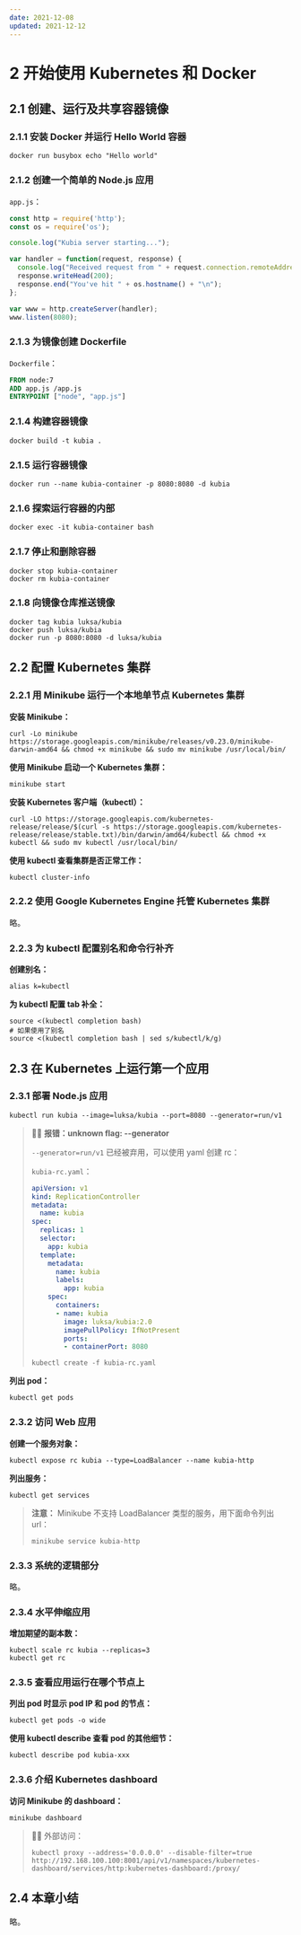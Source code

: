 ```yaml
---
date: 2021-12-08
updated: 2021-12-12
---
```


# 2 开始使用 Kubernetes 和 Docker

## 2.1 创建、运行及共享容器镜像

### 2.1.1 安装 Docker 并运行 Hello World 容器

```shell
docker run busybox echo "Hello world"
```

### 2.1.2 创建一个简单的 Node.js 应用

`app.js`：

```js
const http = require('http');
const os = require('os');

console.log("Kubia server starting...");

var handler = function(request, response) {
  console.log("Received request from " + request.connection.remoteAddress);
  response.writeHead(200);
  response.end("You've hit " + os.hostname() + "\n");
};

var www = http.createServer(handler);
www.listen(8080);
```

### 2.1.3 为镜像创建 Dockerfile

`Dockerfile`：

```dockerfile
FROM node:7
ADD app.js /app.js
ENTRYPOINT ["node", "app.js"]
```

### 2.1.4 构建容器镜像

```shell
docker build -t kubia .
```

### 2.1.5 运行容器镜像

```shell
docker run --name kubia-container -p 8080:8080 -d kubia
```

### 2.1.6 探索运行容器的内部

```shell
docker exec -it kubia-container bash
```

### 2.1.7 停止和删除容器

```shell
docker stop kubia-container
docker rm kubia-container
```

### 2.1.8 向镜像仓库推送镜像

```shell
docker tag kubia luksa/kubia
docker push luksa/kubia
docker run -p 8080:8080 -d luksa/kubia
```

## 2.2 配置 Kubernetes 集群

### 2.2.1 用 Minikube 运行一个本地单节点 Kubernetes 集群

**安装 Minikube：**

```shell
curl -Lo minikube https://storage.googleapis.com/minikube/releases/v0.23.0/minikube-darwin-amd64 && chmod +x minikube && sudo mv minikube /usr/local/bin/
```

**使用 Minikube 启动一个 Kubernetes 集群：**

```shell
minikube start
```

**安装 Kubernetes 客户端（kubectl）：**

```shell
curl -LO https://storage.googleapis.com/kubernetes-release/release/$(curl -s https://storage.googleapis.com/kubernetes-release/release/stable.txt)/bin/darwin/amd64/kubectl && chmod +x kubectl && sudo mv kubectl /usr/local/bin/
```

**使用 kubectl 查看集群是否正常工作：**

```shell
kubectl cluster-info
```

### 2.2.2 使用 Google Kubernetes Engine 托管 Kubernetes 集群

略。

### 2.2.3 为 kubectl 配置别名和命令行补齐

**创建别名：**

```shell
alias k=kubectl
```

**为 kubectl 配置 tab 补全：**

```shell
source <(kubectl completion bash)
# 如果使用了别名
source <(kubectl completion bash | sed s/kubectl/k/g)
```

## 2.3 在 Kubernetes 上运行第一个应用

### 2.3.1 部署 Node.js 应用

```shell
kubectl run kubia --image=luksa/kubia --port=8080 --generator=run/v1
```

> 🙋‍♂️ **报错：unknown flag: --generator**
>
> `--generator=run/v1` 已经被弃用，可以使用 yaml 创建 rc：
>
> `kubia-rc.yaml`：
>
> ```yaml
> apiVersion: v1
> kind: ReplicationController
> metadata:
>   name: kubia
> spec:
>   replicas: 1
>   selector:
>     app: kubia
>   template:
>     metadata:
>       name: kubia
>       labels:
>         app: kubia
>     spec:
>       containers:
>       - name: kubia
>         image: luksa/kubia:2.0
>         imagePullPolicy: IfNotPresent
>         ports:
>         - containerPort: 8080
> ```
>
> ```shell
> kubectl create -f kubia-rc.yaml
> ```

**列出 pod：**

```shell
kubectl get pods
```

### 2.3.2 访问 Web 应用

**创建一个服务对象：**

```shell
kubectl expose rc kubia --type=LoadBalancer --name kubia-http
```

**列出服务：**

```shell
kubectl get services
```

> **注意：** Minikube 不支持 LoadBalancer 类型的服务，用下面命令列出 url：
>
> ```shell
> minikube service kubia-http
> ```

### 2.3.3 系统的逻辑部分

略。

### 2.3.4 水平伸缩应用

**增加期望的副本数：**

```shell
kubectl scale rc kubia --replicas=3
kubectl get rc
```

### 2.3.5 查看应用运行在哪个节点上

**列出 pod 时显示 pod IP 和 pod 的节点：**

```shell
kubectl get pods -o wide
```

**使用 kubectl describe 查看 pod 的其他细节：**

```shell
kubectl describe pod kubia-xxx
```

### 2.3.6 介绍 Kubernetes dashboard

**访问 Minikube 的 dashboard：**

```shell
minikube dashboard
```

> 🙋‍♂️ 外部访问：
>
> ```shell
> kubectl proxy --address='0.0.0.0' --disable-filter=true
> http://192.168.100.100:8001/api/v1/namespaces/kubernetes-dashboard/services/http:kubernetes-dashboard:/proxy/
> ```

## 2.4 本章小结

略。

